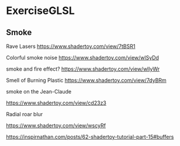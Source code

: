 # ExerciseGLSL




## Smoke

Rave Lasers
https://www.shadertoy.com/view/7tBSR1


Colorful smoke noise 
https://www.shadertoy.com/view/wlSyDd


smoke and fire effect? 
https://www.shadertoy.com/view/wllyWr


Smell of Burning Plastic 
https://www.shadertoy.com/view/7dyBRm


smoke on the Jean-Claude 

https://www.shadertoy.com/view/cd23z3


Radial roar blur 

https://www.shadertoy.com/view/wscyRf




https://inspirnathan.com/posts/62-shadertoy-tutorial-part-15#buffers
